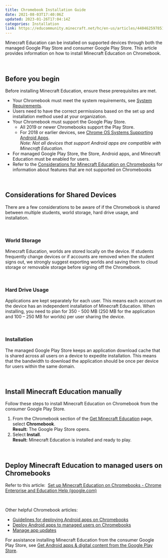 ```yaml
---
title: Chromebook Installation Guide
date: 2021-08-03T17:40:06Z
updated: 2023-01-26T17:04:14Z
categories: Installation
link: https://educommunity.minecraft.net/hc/en-us/articles/4404625978516-Chromebook-Installation-Guide
---
```


Minecraft Education can be installed on supported devices through both the managed Google Play Store and consumer Google Play Store. This article provides information on how to install Minecraft Education on Chromebook.

 

## Before you begin

Before installing Minecraft Education, ensure these prerequisites are met.

- Your Chromebook must meet the system requirements, see [System Requirements](https://aka.ms/MEESystemRequirements).
- Users need to have the correct permissions based on the set up and installation method used at your organization.
- Your Chromebook must support the Google Play Store.
  - All 2019 or newer Chromebooks support the Play Store.
  - For 2018 or earlier devices, see [Chrome OS Systems Supporting Android Apps](https://www.chromium.org/chromium-os/chrome-os-systems-supporting-android-apps).  
    *Note: Not all devices that support Android apps are compatible with Minecraft Education.*
- For managed Google Play Store, the Store, Android apps, and Minecraft Education must be enabled for users.
- Refer to the [Considerations for Minecraft Education on Chromebooks](https://aka.ms/MEE_CHROMEBOOK_CONSIDERATIONS) for information about features that are not supported on Chromebooks

 

## Considerations for Shared Devices

There are a few considerations to be aware of if the Chromebook is shared between multiple students, world storage, hard drive usage, and installation.

 

### World Storage

Minecraft Education, worlds are stored locally on the device. If students frequently change devices or if accounts are removed when the student signs out, we strongly suggest exporting worlds and saving them to cloud storage or removable storage before signing off the Chromebook. 

 

### Hard Drive Usage

Applications are kept separately for each user. This means each account on the device has an independent installation of Minecraft Education. When installing, you need to plan for 350 - 500 MB (250 MB for the application and 100 – 250 MB for worlds) per user sharing the device.

 

### Installation

The managed Google Play Store keeps an application download cache that is shared across all users on a device to expedite installation. This means that the bandwidth to download the application should be once per device for users within the same domain.

 

## Install Minecraft Education manually

Follow these steps to install Minecraft Education on Chromebook from the consumer Google Play Store.  

1.  From the Chromebook section of the [Get Minecraft Education](https://aka.ms/MEEDownloadPage) page, select **Chromebook**.  
    **Result:** The Google Play Store opens.
2.  Select **Install**.  
    **Result:** Minecraft Education is installed and ready to play.

 

## Deploy Minecraft Education to managed users on Chromebooks

Refer to this article:  [Set up Minecraft Education on Chromebooks - Chrome Enterprise and Education Help (google.com)](https://support.google.com/chrome/a/answer/10019965?hl=en#zippy=)

 

Other helpful Chromebook articles:

- [Guidelines for deploying Android apps on Chromebooks](https://support.google.com/chrome/a/answer/9962839)
- [Deploy Android apps to managed users on Chromebooks](https://support.google.com/chrome/a/answer/7131624)
- [Manage app updates](https://support.google.com/googleplay/work/answer/9350374?hl=en)

For assistance installing Minecraft Education from the consumer Google Play Store, see [Get Android apps & digital content from the Google Play Store](https://support.google.com/googleplay/answer/113409).
